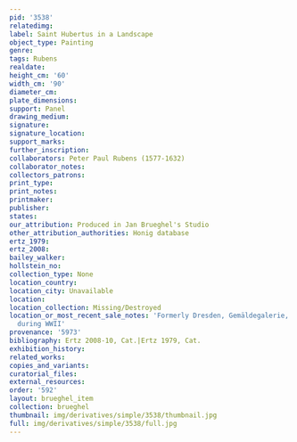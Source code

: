 ```yaml
---
pid: '3538'
relatedimg: 
label: Saint Hubertus in a Landscape
object_type: Painting
genre: 
tags: Rubens
realdate: 
height_cm: '60'
width_cm: '90'
diameter_cm: 
plate_dimensions: 
support: Panel
drawing_medium: 
signature: 
signature_location: 
support_marks: 
further_inscription: 
collaborators: Peter Paul Rubens (1577-1632)
collaborator_notes: 
collectors_patrons: 
print_type: 
print_notes: 
printmaker: 
publisher: 
states: 
our_attribution: Produced in Jan Brueghel's Studio
other_attribution_authorities: Honig database
ertz_1979: 
ertz_2008: 
bailey_walker: 
hollstein_no: 
collection_type: None
location_country: 
location_city: Unavailable
location: 
location_collection: Missing/Destroyed
location_or_most_recent_sale_notes: 'Formerly Dresden, Gemäldegalerie, #765, destroyed
  during WWII'
provenance: '5973'
bibliography: Ertz 2008-10, Cat.|Ertz 1979, Cat.
exhibition_history: 
related_works: 
copies_and_variants: 
curatorial_files: 
external_resources: 
order: '592'
layout: brueghel_item
collection: brueghel
thumbnail: img/derivatives/simple/3538/thumbnail.jpg
full: img/derivatives/simple/3538/full.jpg
---
```

